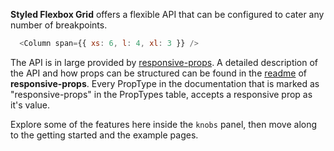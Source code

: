 **Styled Flexbox Grid** offers a flexible API that can be configured to cater any number of breakpoints.

```javascript
  <Column span={{ xs: 6, l: 4, xl: 3 }} />
```

The API is in large provided by [responsive-props](https://www.npmjs.com/package/responsive-props).
A detailed description of the API and how props can be structured can be found in the [readme](https://www.npmjs.com/package/responsive-props) of **responsive-props**.
Every PropType in the documentation that is marked as "responsive-props" in the PropTypes table, accepts a responsive prop as it's value.

Explore some of the features here inside the `knobs` panel, then move along to the getting started and the example pages.
